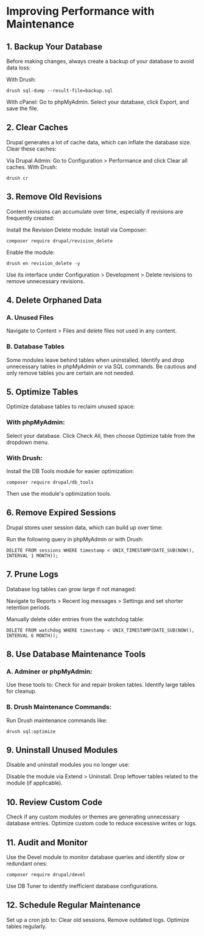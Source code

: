 # Improving Performance with Maintenance

## 1. Backup Your Database
Before making changes, always create a backup of your database to avoid data loss:

With Drush:
```
drush sql-dump --result-file=backup.sql
```
With cPanel:
Go to phpMyAdmin.
Select your database, click Export, and save the file.

## 2. Clear Caches
Drupal generates a lot of cache data, which can inflate the database size. Clear these caches:

Via Drupal Admin:
Go to Configuration > Performance and click Clear all caches.
With Drush:
```
drush cr
```
## 3. Remove Old Revisions
Content revisions can accumulate over time, especially if revisions are frequently created:

Install the Revision Delete module:
Install via Composer:
```
composer require drupal/revision_delete
```
Enable the module:
```
drush en revision_delete -y
```
Use its interface under Configuration > Development > Delete revisions to remove unnecessary revisions.
## 4. Delete Orphaned Data
### A. Unused Files
Navigate to Content > Files and delete files not used in any content.
### B. Database Tables
Some modules leave behind tables when uninstalled. Identify and drop unnecessary tables in phpMyAdmin or via SQL commands. Be cautious and only remove tables you are certain are not needed.

## 5. Optimize Tables
Optimize database tables to reclaim unused space:

### With phpMyAdmin:
Select your database.
Click Check All, then choose Optimize table from the dropdown menu.
### With Drush: 
Install the DB Tools module for easier optimization:
```
composer require drupal/db_tools
```
Then use the module's optimization tools.
## 6. Remove Expired Sessions
Drupal stores user session data, which can build up over time:

Run the following query in phpMyAdmin or with Drush:
```
DELETE FROM sessions WHERE timestamp < UNIX_TIMESTAMP(DATE_SUB(NOW(), INTERVAL 1 MONTH));
```
## 7. Prune Logs
Database log tables can grow large if not managed:

Navigate to Reports > Recent log messages > Settings and set shorter retention periods.

Manually delete older entries from the watchdog table:
```
DELETE FROM watchdog WHERE timestamp < UNIX_TIMESTAMP(DATE_SUB(NOW(), INTERVAL 6 MONTH));
```
## 8. Use Database Maintenance Tools
### A. Adminer or phpMyAdmin:
Use these tools to:
Check for and repair broken tables.
Identify large tables for cleanup.
### B. Drush Maintenance Commands:
Run Drush maintenance commands like:
```
drush sql:optimize
```
## 9. Uninstall Unused Modules
Disable and uninstall modules you no longer use:

Disable the module via Extend > Uninstall.
Drop leftover tables related to the module (if applicable).
## 10. Review Custom Code
Check if any custom modules or themes are generating unnecessary database entries. Optimize custom code to reduce excessive writes or logs.

## 11. Audit and Monitor
Use the Devel module to monitor database queries and identify slow or redundant ones:
```
composer require drupal/devel
```
Use DB Tuner to identify inefficient database configurations.
## 12. Schedule Regular Maintenance
Set up a cron job to:
Clear old sessions.
Remove outdated logs.
Optimize tables regularly.
